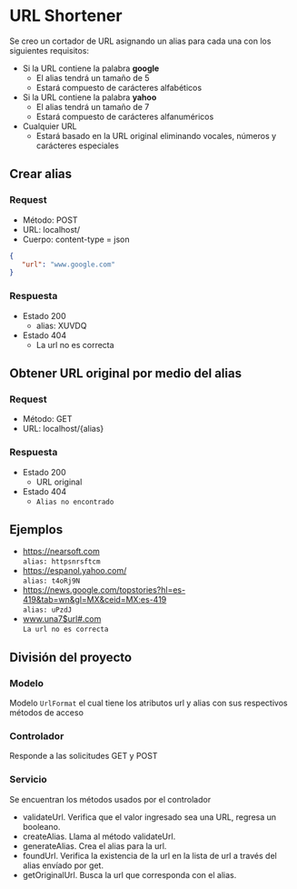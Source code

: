 # URL Shortener
Se creo un cortador de URL asignando un alias para cada una con los siguientes requisitos:
- Si la URL contiene la palabra __google__ 
  - El alias tendrá un tamaño de 5
  - Estará compuesto de carácteres alfabéticos
- Si la URL contiene la palabra __yahoo__ 
  - El alias tendrá un tamaño de 7
  - Estará compuesto de carácteres alfanuméricos
- Cualquier URL
  - Estará basado en la URL original eliminando vocales, números y carácteres especiales

## Crear alias

### Request
- Método: POST
- URL: localhost/
- Cuerpo: content-type = json
```json
{
   "url": "www.google.com"
}
```

### Respuesta
- Estado 200
  - alias: XUVDQ
- Estado 404
  - La url no es correcta
  
## Obtener URL original por medio del alias

### Request
- Método: GET
- URL: localhost/{alias}

### Respuesta
- Estado 200
  - URL original
- Estado 404
  - ```Alias no encontrado```
  
## Ejemplos
- https://nearsoft.com <br />
  ```alias: httpsnrsftcm```
- https://espanol.yahoo.com/ <br />
  ```alias: t4oRj9N```
- https://news.google.com/topstories?hl=es-419&tab=wn&gl=MX&ceid=MX:es-419 <br />
  ```alias: uPzdJ```
- www.una7$url#.com <br />
  ```La url no es correcta```
  
## División del proyecto

### Modelo
Modelo  ```UrlFormat``` el cual tiene los atributos url y alias con sus respectivos métodos de acceso

### Controlador
Responde a las solicitudes GET y POST

### Servicio
Se encuentran los métodos usados por el controlador
- validateUrl. Verifica que el valor ingresado sea una URL, regresa un booleano.
- createAlias. Llama al método validateUrl.
- generateAlias. Crea el alias para la url.
- foundUrl. Verifica la existencia de la url en la lista de url a través del alias envíado por get.
- getOriginalUrl. Busca la url que corresponda con el alias. 
